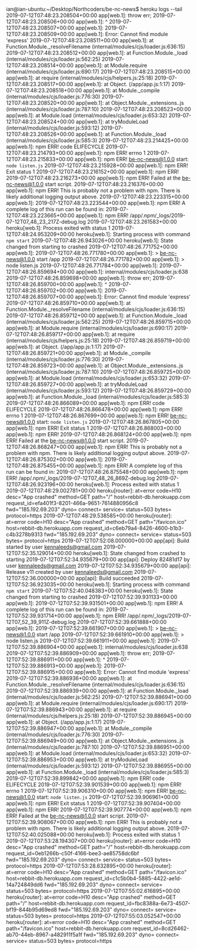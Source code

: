 ian@ian-ubuntu:~/Desktop/Northcoders/be-nc-news$ heroku logs --tail
2019-07-12T07:48:23.208504+00:00 app[web.1]: throw err;
2019-07-12T07:48:23.208506+00:00 app[web.1]: ^
2019-07-12T07:48:23.208507+00:00 app[web.1]: 
2019-07-12T07:48:23.208509+00:00 app[web.1]: Error: Cannot find module 'express'
2019-07-12T07:48:23.208511+00:00 app[web.1]: at Function.Module._resolveFilename (internal/modules/cjs/loader.js:636:15)
2019-07-12T07:48:23.208512+00:00 app[web.1]: at Function.Module._load (internal/modules/cjs/loader.js:562:25)
2019-07-12T07:48:23.208514+00:00 app[web.1]: at Module.require (internal/modules/cjs/loader.js:690:17)
2019-07-12T07:48:23.208515+00:00 app[web.1]: at require (internal/modules/cjs/helpers.js:25:18)
2019-07-12T07:48:23.208517+00:00 app[web.1]: at Object.<anonymous> (/app/app.js:1:17)
2019-07-12T07:48:23.208518+00:00 app[web.1]: at Module._compile (internal/modules/cjs/loader.js:776:30)
2019-07-12T07:48:23.208520+00:00 app[web.1]: at Object.Module._extensions..js (internal/modules/cjs/loader.js:787:10)
2019-07-12T07:48:23.208523+00:00 app[web.1]: at Module.load (internal/modules/cjs/loader.js:653:32)
2019-07-12T07:48:23.208524+00:00 app[web.1]: at tryModuleLoad (internal/modules/cjs/loader.js:593:12)
2019-07-12T07:48:23.208526+00:00 app[web.1]: at Function.Module._load (internal/modules/cjs/loader.js:585:3)
2019-07-12T07:48:23.214425+00:00 app[web.1]: npm ERR! code ELIFECYCLE
2019-07-12T07:48:23.214793+00:00 app[web.1]: npm ERR! errno 1
2019-07-12T07:48:23.215833+00:00 app[web.1]: npm ERR! be-nc-news@1.0.0 start: `node listen.js`
2019-07-12T07:48:23.215928+00:00 app[web.1]: npm ERR! Exit status 1
2019-07-12T07:48:23.216152+00:00 app[web.1]: npm ERR!
2019-07-12T07:48:23.216273+00:00 app[web.1]: npm ERR! Failed at the be-nc-news@1.0.0 start script.
2019-07-12T07:48:23.216376+00:00 app[web.1]: npm ERR! This is probably not a problem with npm. There is likely additional logging output above.
2019-07-12T07:48:23.223315+00:00 app[web.1]: 
2019-07-12T07:48:23.223544+00:00 app[web.1]: npm ERR! A complete log of this run can be found in:
2019-07-12T07:48:23.223665+00:00 app[web.1]: npm ERR!     /app/.npm/_logs/2019-07-12T07_48_23_217Z-debug.log
2019-07-12T07:48:23.261583+00:00 heroku[web.1]: Process exited with status 1
2019-07-12T07:48:24.953209+00:00 heroku[web.1]: Starting process with command `npm start`
2019-07-12T07:48:26.943026+00:00 heroku[web.1]: State changed from starting to crashed
2019-07-12T07:48:26.771752+00:00 app[web.1]: 
2019-07-12T07:48:26.771780+00:00 app[web.1]: > be-nc-news@1.0.0 start /app
2019-07-12T07:48:26.771782+00:00 app[web.1]: > node listen.js
2019-07-12T07:48:26.771784+00:00 app[web.1]: 
2019-07-12T07:48:26.859694+00:00 app[web.1]: internal/modules/cjs/loader.js:638
2019-07-12T07:48:26.859698+00:00 app[web.1]: throw err;
2019-07-12T07:48:26.859700+00:00 app[web.1]: ^
2019-07-12T07:48:26.859702+00:00 app[web.1]: 
2019-07-12T07:48:26.859707+00:00 app[web.1]: Error: Cannot find module 'express'
2019-07-12T07:48:26.859710+00:00 app[web.1]: at Function.Module._resolveFilename (internal/modules/cjs/loader.js:636:15)
2019-07-12T07:48:26.859712+00:00 app[web.1]: at Function.Module._load (internal/modules/cjs/loader.js:562:25)
2019-07-12T07:48:26.859715+00:00 app[web.1]: at Module.require (internal/modules/cjs/loader.js:690:17)
2019-07-12T07:48:26.859717+00:00 app[web.1]: at require (internal/modules/cjs/helpers.js:25:18)
2019-07-12T07:48:26.859719+00:00 app[web.1]: at Object.<anonymous> (/app/app.js:1:17)
2019-07-12T07:48:26.859721+00:00 app[web.1]: at Module._compile (internal/modules/cjs/loader.js:776:30)
2019-07-12T07:48:26.859723+00:00 app[web.1]: at Object.Module._extensions..js (internal/modules/cjs/loader.js:787:10)
2019-07-12T07:48:26.859725+00:00 app[web.1]: at Module.load (internal/modules/cjs/loader.js:653:32)
2019-07-12T07:48:26.859727+00:00 app[web.1]: at tryModuleLoad (internal/modules/cjs/loader.js:593:12)
2019-07-12T07:48:26.859729+00:00 app[web.1]: at Function.Module._load (internal/modules/cjs/loader.js:585:3)
2019-07-12T07:48:26.866089+00:00 app[web.1]: npm ERR! code ELIFECYCLE
2019-07-12T07:48:26.866478+00:00 app[web.1]: npm ERR! errno 1
2019-07-12T07:48:26.867699+00:00 app[web.1]: npm ERR! be-nc-news@1.0.0 start: `node listen.js`
2019-07-12T07:48:26.867805+00:00 app[web.1]: npm ERR! Exit status 1
2019-07-12T07:48:26.868003+00:00 app[web.1]: npm ERR!
2019-07-12T07:48:26.868124+00:00 app[web.1]: npm ERR! Failed at the be-nc-news@1.0.0 start script.
2019-07-12T07:48:26.868247+00:00 app[web.1]: npm ERR! This is probably not a problem with npm. There is likely additional logging output above.
2019-07-12T07:48:26.875302+00:00 app[web.1]: 
2019-07-12T07:48:26.875455+00:00 app[web.1]: npm ERR! A complete log of this run can be found in:
2019-07-12T07:48:26.875548+00:00 app[web.1]: npm ERR!     /app/.npm/_logs/2019-07-12T07_48_26_869Z-debug.log
2019-07-12T07:48:26.923196+00:00 heroku[web.1]: Process exited with status 1
2019-07-12T07:48:29.002781+00:00 heroku[router]: at=error code=H10 desc="App crashed" method=GET path="/" host=rebbit-db.herokuapp.com request_id=efa401f3-8201-466a-9651-7614880956c8 fwd="185.192.69.203" dyno= connect= service= status=503 bytes= protocol=https
2019-07-12T07:48:29.538585+00:00 heroku[router]: at=error code=H10 desc="App crashed" method=GET path="/favicon.ico" host=rebbit-db.herokuapp.com request_id=c6eb79a4-8426-4600-b1b3-c4b3278b9313 fwd="185.192.69.203" dyno= connect= service= status=503 bytes= protocol=https
2019-07-12T07:52:08.000000+00:00 app[api]: Build started by user kennaleeds@gmail.com
2019-07-12T07:52:35.129014+00:00 heroku[web.1]: State changed from crashed to starting
2019-07-12T07:52:34.935679+00:00 app[api]: Deploy 82481d17 by user kennaleeds@gmail.com
2019-07-12T07:52:34.935679+00:00 app[api]: Release v11 created by user kennaleeds@gmail.com
2019-07-12T07:52:36.000000+00:00 app[api]: Build succeeded
2019-07-12T07:52:36.923035+00:00 heroku[web.1]: Starting process with command `npm start`
2019-07-12T07:52:40.048383+00:00 heroku[web.1]: State changed from starting to crashed
2019-07-12T07:52:39.931133+00:00 app[web.1]: 
2019-07-12T07:52:39.931501+00:00 app[web.1]: npm ERR! A complete log of this run can be found in:
2019-07-12T07:52:39.931714+00:00 app[web.1]: npm ERR!     /app/.npm/_logs/2019-07-12T07_52_39_911Z-debug.log
2019-07-12T07:52:39.661888+00:00 app[web.1]: 
2019-07-12T07:52:39.661907+00:00 app[web.1]: > be-nc-news@1.0.0 start /app
2019-07-12T07:52:39.661910+00:00 app[web.1]: > node listen.js
2019-07-12T07:52:39.661911+00:00 app[web.1]: 
2019-07-12T07:52:39.886904+00:00 app[web.1]: internal/modules/cjs/loader.js:638
2019-07-12T07:52:39.886909+00:00 app[web.1]: throw err;
2019-07-12T07:52:39.886911+00:00 app[web.1]: ^
2019-07-12T07:52:39.886913+00:00 app[web.1]: 
2019-07-12T07:52:39.886915+00:00 app[web.1]: Error: Cannot find module 'express'
2019-07-12T07:52:39.886936+00:00 app[web.1]: at Function.Module._resolveFilename (internal/modules/cjs/loader.js:636:15)
2019-07-12T07:52:39.886939+00:00 app[web.1]: at Function.Module._load (internal/modules/cjs/loader.js:562:25)
2019-07-12T07:52:39.886941+00:00 app[web.1]: at Module.require (internal/modules/cjs/loader.js:690:17)
2019-07-12T07:52:39.886943+00:00 app[web.1]: at require (internal/modules/cjs/helpers.js:25:18)
2019-07-12T07:52:39.886945+00:00 app[web.1]: at Object.<anonymous> (/app/app.js:1:17)
2019-07-12T07:52:39.886947+00:00 app[web.1]: at Module._compile (internal/modules/cjs/loader.js:776:30)
2019-07-12T07:52:39.886949+00:00 app[web.1]: at Object.Module._extensions..js (internal/modules/cjs/loader.js:787:10)
2019-07-12T07:52:39.886951+00:00 app[web.1]: at Module.load (internal/modules/cjs/loader.js:653:32)
2019-07-12T07:52:39.886953+00:00 app[web.1]: at tryModuleLoad (internal/modules/cjs/loader.js:593:12)
2019-07-12T07:52:39.886955+00:00 app[web.1]: at Function.Module._load (internal/modules/cjs/loader.js:585:3)
2019-07-12T07:52:39.899842+00:00 app[web.1]: npm ERR! code ELIFECYCLE
2019-07-12T07:52:39.901539+00:00 app[web.1]: npm ERR! errno 1
2019-07-12T07:52:39.906310+00:00 app[web.1]: npm ERR! be-nc-news@1.0.0 start: `node listen.js`
2019-07-12T07:52:39.906961+00:00 app[web.1]: npm ERR! Exit status 1
2019-07-12T07:52:39.907404+00:00 app[web.1]: npm ERR!
2019-07-12T07:52:39.907774+00:00 app[web.1]: npm ERR! Failed at the be-nc-news@1.0.0 start script.
2019-07-12T07:52:39.908067+00:00 app[web.1]: npm ERR! This is probably not a problem with npm. There is likely additional logging output above.
2019-07-12T07:52:40.025088+00:00 heroku[web.1]: Process exited with status 1
2019-07-12T07:53:28.194307+00:00 heroku[router]: at=error code=H10 desc="App crashed" method=GET path="/" host=rebbit-db.herokuapp.com request_id=0eb1266b-c50f-4166-bee3-ae85758dc6bf fwd="185.192.69.203" dyno= connect= service= status=503 bytes= protocol=https
2019-07-12T07:53:28.632895+00:00 heroku[router]: at=error code=H10 desc="App crashed" method=GET path="/favicon.ico" host=rebbit-db.herokuapp.com request_id=c1c5b0b4-5885-4422-ae1d-14a724849dd6 fwd="185.192.69.203" dyno= connect= service= status=503 bytes= protocol=https
2019-07-12T07:55:02.616895+00:00 heroku[router]: at=error code=H10 desc="App crashed" method=GET path="/" host=rebbit-db.herokuapp.com request_id=fbc8388a-6e73-4507-bf19-844b95d69ed8 fwd="185.192.69.203" dyno= connect= service= status=503 bytes= protocol=https
2019-07-12T07:55:03.052547+00:00 heroku[router]: at=error code=H10 desc="App crashed" method=GET path="/favicon.ico" host=rebbit-db.herokuapp.com request_id=8cd26462-ab70-44eb-8967-a482911f5a1f fwd="185.192.69.203" dyno= connect= service= status=503 bytes= protocol=https

